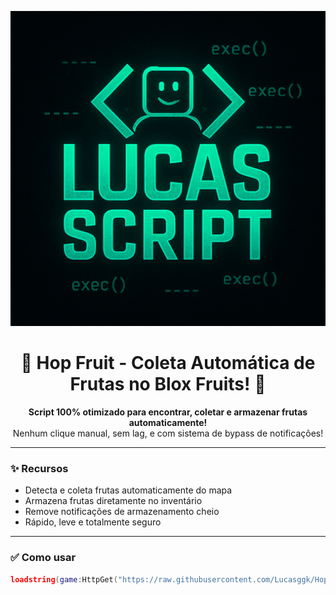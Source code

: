 
  ![Lucas Script](imagem.png)

<h1 align="center">🍇 Hop Fruit - Coleta Automática de Frutas no Blox Fruits! 🍍</h1>

<p align="center">
  <b>Script 100% otimizado para encontrar, coletar e armazenar frutas automaticamente!</b><br>
  Nenhum clique manual, sem lag, e com sistema de bypass de notificações!
</p>

---

### ✨ Recursos

- Detecta e coleta frutas automaticamente do mapa
- Armazena frutas diretamente no inventário
- Remove notificações de armazenamento cheio
- Rápido, leve e totalmente seguro

---

### ✅ Como usar

```lua
loadstring(game:HttpGet("https://raw.githubusercontent.com/Lucasggk/Hop-fruit-BloxFruits/main/Loader.lua"))()
```
